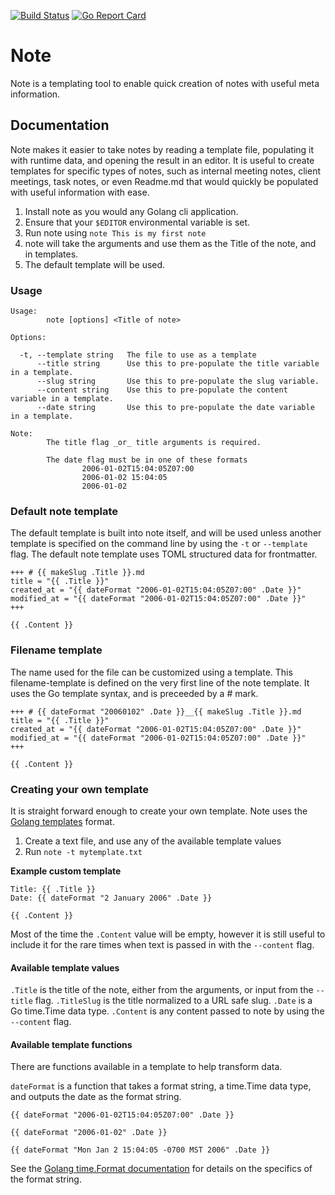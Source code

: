 [![Build Status](https://travis-ci.com/ukiahsmith/note.svg?branch=master)](https://travis-ci.com/ukiahsmith/note) [![Go Report Card](https://goreportcard.com/badge/github.com/ukiahsmith/note)](https://goreportcard.com/report/github.com/ukiahsmith/note)

# Note

Note is a templating tool to enable quick creation of notes with useful meta information.

## Documentation

Note makes it easier to take notes by reading a template file, populating it with runtime data, and opening the result in an editor. It is useful to create templates for specific types of notes, such as internal meeting notes, client meetings, task notes, or even Readme.md that would quickly be populated with useful information with ease.

1. Install note as you would any Golang cli application.
2. Ensure that your `$EDITOR` environmental variable is set.
3. Run note using `note This is my first note`
4. note will take the arguments and use them as the Title of the note, and in templates.
5. The default template will be used. 

### Usage

```
Usage:
        note [options] <Title of note>

Options:

  -t, --template string   The file to use as a template
      --title string      Use this to pre-populate the title variable in a template.
      --slug string       Use this to pre-populate the slug variable.
      --content string    Use this to pre-populate the content variable in a template.
      --date string       Use this to pre-populate the date variable in a template.

Note:
        The title flag _or_ title arguments is required.

        The date flag must be in one of these formats
                2006-01-02T15:04:05Z07:00
                2006-01-02 15:04:05
                2006-01-02
```


### Default note template

The default template is built into note itself, and will be used unless another template is specified on the command line by using the `-t` or `--template` flag. The default note template uses TOML structured data for frontmatter.

```
+++ # {{ makeSlug .Title }}.md
title = "{{ .Title }}"
created_at = "{{ dateFormat "2006-01-02T15:04:05Z07:00" .Date }}"
modified_at = "{{ dateFormat "2006-01-02T15:04:05Z07:00" .Date }}"
+++

{{ .Content }}
```


### Filename template

The name used for the file can be customized using a template. This filename-template is defined on the very first line of the note template. It uses the Go template syntax, and is preceeded by a # mark.

```
+++ # {{ dateFormat "20060102" .Date }}__{{ makeSlug .Title }}.md
title = "{{ .Title }}"
created_at = "{{ dateFormat "2006-01-02T15:04:05Z07:00" .Date }}"
modified_at = "{{ dateFormat "2006-01-02T15:04:05Z07:00" .Date }}"
+++

{{ .Content }}
```


### Creating your own template

It is straight forward enough to create your own template. Note uses the [Golang templates](https://golang.org/pkg/text/template/) format. 

1. Create a text file, and use any of the available template values
2. Run `note -t mytemplate.txt` 

**Example custom template**

```
Title: {{ .Title }}
Date: {{ dateFormat "2 January 2006" .Date }}

{{ .Content }}
```

Most of the time the `.Content` value will be empty, however it is still useful to include it for the rare times when text is passed in with the `--content` flag.

#### Available template values

`.Title` is the title of the note, either from the arguments, or input from the `--title` flag.
`.TitleSlug` is the title normalized to a URL safe slug. 
`.Date` is a Go time.Time data type.
`.Content` is any content passed to note by using the `--content` flag.


#### Available template functions

There are functions available in a template to help transform data.

`dateFormat` is a function that takes a format string, a time.Time data type, and outputs the date as the format string.

```
{{ dateFormat "2006-01-02T15:04:05Z07:00" .Date }}

{{ dateFormat "2006-01-02" .Date }}

{{ dateFormat "Mon Jan 2 15:04:05 -0700 MST 2006" .Date }}
```

See the [Golang time.Format documentation](https://golang.org/pkg/time/#Time.Format) for details on the specifics of the format string.
